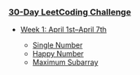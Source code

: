 ### [30-Day LeetCoding Challenge](https://leetcode.com/explore/challenge/card/30-day-leetcoding-challenge/)


* [Week 1: April 1st–April 7th](https://leetcode.com/explore/challenge/card/30-day-leetcoding-challenge/528/week-1/)

  * [Single Number](single-number)
  * [Happy Number](happy-number)
  * [Maximum Subarray](maximum-subarray)
